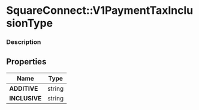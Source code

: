 # SquareConnect::V1PaymentTaxInclusionType

### Description



## Properties
Name | Type
------------ | -------------
**ADDITIVE** | string
**INCLUSIVE** | string


